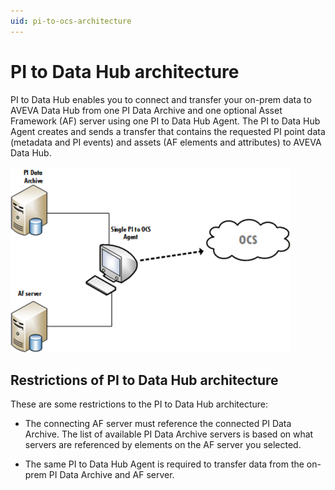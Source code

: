 ```yaml
---
uid: pi-to-ocs-architecture
---
```


# PI to Data Hub architecture

PI to Data Hub enables you to connect and transfer your on-prem data to AVEVA Data Hub from one PI Data Archive and one optional Asset Framework (AF) server using one PI to Data Hub Agent. The PI to Data Hub Agent creates and sends a transfer that contains the requested PI point data (metadata and PI events) and assets (AF elements and attributes) to AVEVA Data Hub. <!--What else do we want to say here?-->

![ ](../../images/pi-ocs-architecture.png)

## Restrictions of PI to Data Hub architecture

These are some restrictions to the PI to Data Hub architecture:

* The connecting AF server must reference the connected PI Data Archive. The list of available PI Data Archive servers is based on what servers are referenced by elements on the AF server you selected.

* The same PI to Data Hub Agent is required to transfer data from the on-prem PI Data Archive and AF server.
